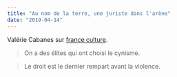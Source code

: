 ```yaml
---
title: "Au nom de la terre, une juriste dans l'arène"
date: "2019-04-14"
---
```


Valérie Cabanes sur [france culture](https://www.franceculture.fr/emissions/de-cause-a-effets-le-magazine-de-lenvironnement/au-nom-de-la-terre-une-juriste-dans-larene).

> On a des élites qui ont choisi le cynisme.

> Le droit est le dernier rempart avant la violence.
